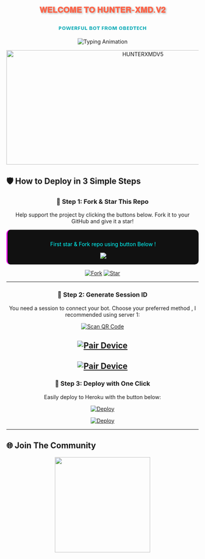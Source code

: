 <h2 align="center" style="color: #FF6347; text-shadow: 2px 2px 4px rgba(0,0,0,0.3); animation: glow 2s infinite alternate;">𝐖𝐄𝐋𝐂𝐎𝐌𝐄 𝐓𝐎 𝐇𝐔𝐍𝐓𝐄𝐑-𝐗𝐌𝐃.𝐕𝟐

</h2>
<h3 align="center" style="color: #1BAFBA; font-weight: bold;">ᴘᴏᴡᴇʀꜰᴜʟ ʙᴏᴛ ꜰʀᴏᴍ ᴏʙᴇᴅᴛᴇᴄʜ</h3>

<p align="center">
  <img src="https://readme-typing-svg.herokuapp.com?font=Fira+Code&weight=600&size=26&duration=3000&pause=1000&color=FF6347&center=true&width=900&height=100&lines=HELLO+WORLD!+👋;MEET+HUNTER-XMDV5+🤖;ADVANCED+WHATSAPP+BOT+EXPERIENCE+⚡;MADE+WITH+PASSION+BY+OBEDTECH+💻;OFFICIALLY+TANZANIAN+BOT+🎉" alt="Typing Animation">
</p>

<p align="center">
  <img alt="HUNTERXMDV5" width="700" height="300" src="https://files.catbox.moe/cy87s9.jpg">
</p>











## 🛡 How to Deploy in 3 Simple Steps



<div align="center">

### 🔹 Step 1: Fork & Star This Repo
Help support the project by clicking the buttons below. Fork it to your GitHub and give it a star!
<div style="background: #111111; padding: 15px; border-radius: 10px; border-left: 3px solid #ff00ff;">
  <p style="color: #00ffff;">First star & Fork repo using button Below !</p>
  <a href='https://github.com/Obedweb/Hunter-Xmd.V2/fork' target="_blank">
    <img src='https://img.shields.io/badge/FORK_REPOSITORY-008000?style=for-the-badge&logo=github&logoColor=white&labelColor=000000'/>
  </a>
</div>






[![Fork](https://img.shields.io/github/forks/Obedweb/Hunter-Xmd.V2?label=Fork&style=for-the-badge&logo=git)](https://github.com/Obedweb/Hunter-Xmd.V2/fork)
[![Star](https://img.shields.io/github/stars/Obedweb/Hunter-Xmd.V2?label=Star&style=for-the-badge&logo=github)](https://github/Obedweb/Hunter-Xmd.V2/stargazers)


---

### 🔹 Step 2: Generate Session ID
You need a session to connect your bot. Choose your preferred method , I recommended using server 1:

[![Scan QR Code](https://img.shields.io/badge/🔍_SCAN_QR-FF6347?style=for-the-badge&logo=qr-code&logoColor=white)](https://dml-server.onrender.com/qr) 

[![Pair Device](https://img.shields.io/badge/⚡_SERVER_1-8A2BE2?style=for-the-badge&logo=windows&logoColor=white&labelColor=1A1A2E&color=9400D3)](https://dml-server.onrender.com)
---
[![Pair Device](https://img.shields.io/badge/🚀_SERVER_2-4CAF50?style=for-the-badge&logo=link&logoColor=white)](https://two-vz60.onrender.com)
---
### 🔹 Step 3: Deploy with One Click
Easily deploy to Heroku with the button below:

[![Deploy](https://img.shields.io/badge/DEPLOY_TO_HEROKU-430098?style=for-the-badge&logo=heroku&logoColor=white)](https://verify-dmlbot.vercel.app)


[![Deploy](https://img.shields.io/badge/DEPLOY_TO_RAILWAY-430098?style=for-the-badge&logo=railway&logoColor=white)](https://railway.com/new)








</div>

---

## 🌐 Join The Community

<p align="center">

  <a href="https://whatsapp.com/channel/0029Vb2hoPpDZ4Lb3mSkVI3C">
    <img src="https://img.shields.io/badge/WHATSAPP_CHANNEL-075E54?style=for-the-badge&logo=whatsapp&logoColor=white" width="250">
  </a>
</p>

